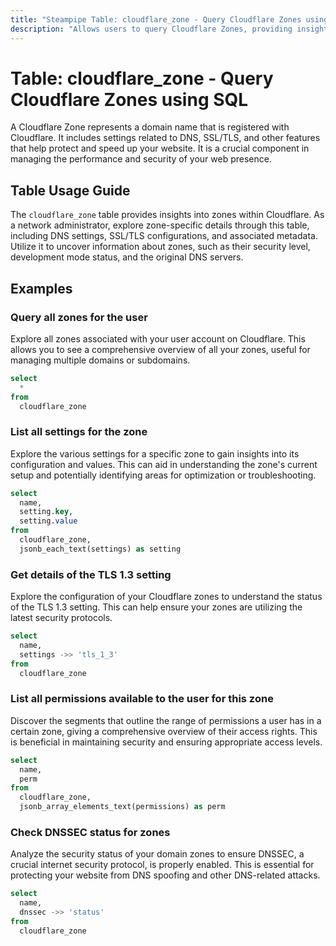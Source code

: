 ```yaml
---
title: "Steampipe Table: cloudflare_zone - Query Cloudflare Zones using SQL"
description: "Allows users to query Cloudflare Zones, providing insights into the DNS settings, SSL/TLS configurations, and associated metadata of each zone."
---
```


# Table: cloudflare_zone - Query Cloudflare Zones using SQL

A Cloudflare Zone represents a domain name that is registered with Cloudflare. It includes settings related to DNS, SSL/TLS, and other features that help protect and speed up your website. It is a crucial component in managing the performance and security of your web presence.

## Table Usage Guide

The `cloudflare_zone` table provides insights into zones within Cloudflare. As a network administrator, explore zone-specific details through this table, including DNS settings, SSL/TLS configurations, and associated metadata. Utilize it to uncover information about zones, such as their security level, development mode status, and the original DNS servers.

## Examples

### Query all zones for the user
Explore all zones associated with your user account on Cloudflare. This allows you to see a comprehensive overview of all your zones, useful for managing multiple domains or subdomains.

```sql
select
  *
from
  cloudflare_zone
```

### List all settings for the zone
Explore the various settings for a specific zone to gain insights into its configuration and values. This can aid in understanding the zone's current setup and potentially identifying areas for optimization or troubleshooting.

```sql
select
  name,
  setting.key,
  setting.value
from
  cloudflare_zone,
  jsonb_each_text(settings) as setting
```

### Get details of the TLS 1.3 setting
Explore the configuration of your Cloudflare zones to understand the status of the TLS 1.3 setting. This can help ensure your zones are utilizing the latest security protocols.

```sql
select
  name,
  settings ->> 'tls_1_3'
from
  cloudflare_zone
```

### List all permissions available to the user for this zone
Discover the segments that outline the range of permissions a user has in a certain zone, giving a comprehensive overview of their access rights. This is beneficial in maintaining security and ensuring appropriate access levels.

```sql
select
  name,
  perm
from
  cloudflare_zone,
  jsonb_array_elements_text(permissions) as perm
```

### Check DNSSEC status for zones
Analyze the security status of your domain zones to ensure DNSSEC, a crucial internet security protocol, is properly enabled. This is essential for protecting your website from DNS spoofing and other DNS-related attacks.

```sql
select
  name,
  dnssec ->> 'status'
from
  cloudflare_zone
```